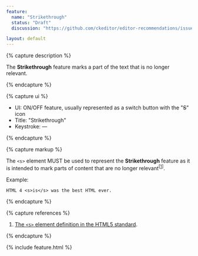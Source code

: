 ```yaml
---
feature:
  name: "Strikethrough"
  status: "Draft"
  discussion: "https://github.com/ckeditor/editor-recommendations/issues/3"

layout: default
---
```


{% capture description %}

The **Strikethrough** feature marks a part of the text that is no longer relevant.

{% endcapture %}

{% capture ui %}

 * UI: ON/OFF feature, usually represented as a switch button with the "<s>S</s>" icon
 * Title: "Strikethrough"
 * Keystroke: —

{% endcapture %}

{% capture markup %}

The `<s>` element MUST be used to represent the **Strikethrough** feature as it is intended to mark parts of content that are no longer relevant<sup>[[1](#ref1)]</sup>.

Example:

```
HTML 4 <s>is</s> was the best HTML ever.
```

{% endcapture %}

{% capture references %}

1. <a id="ref1"></a>[The `<s>` element definition in the HTML5 standard](http://www.w3.org/TR/html5/text-level-semantics.html#the-s-element).

{% endcapture %}

{% include feature.html %}
